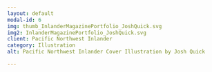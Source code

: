 ```yaml
---
layout: default
modal-id: 6
img: thumb_InlanderMagazinePortfolio_JoshQuick.svg
img2: InlanderMagazinePortfolio_JoshQuick.svg
client: Pacific Northwest Inlander
category: Illustration
alt: Pacific Northwest Inlander Cover Illustration by Josh Quick

---
```

